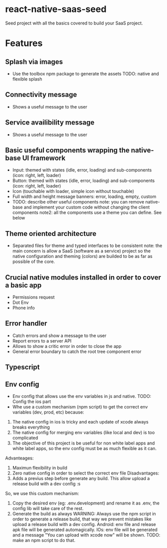 # react-native-saas-seed
Seed project with all the basics covered to build your SaaS project.

# Features

## Splash via images
- Use the toolbox npm package to generate the assets
TODO: native and flexible splash

## Connectivity message
- Shows a useful message to the user

## Service availibility message
- Shows a useful message to the user

## Basic useful components wrapping the native-base UI framework
- Input: themed with states (idle, error, loading) and sub-components (icon: right, left, loader)
- Button: themed with states (idle, error, loading) and sub-components (icon: right, left, loader)
- Icon (touchable with loader, simple icon without touchable)
- Full width and height message banners: error, loading, empty, custom
- TODO: describe other useful components
note: you can remove native-base and implement your custom code without changing the client components
note2: all the components use a theme you can define. See below

## Theme oriented architecture
- Separated files for theme and typed interfaces to be consistent
note: the main concern is allow a SaaS (software as a service) project so the native configuration and theming (colors) are builded to be as far as possible of the core.

## Crucial native modules installed in order to cover a basic app
- Permissions request
- Dot Env
- Phone info

## Error handler
- Catch errors and show a message to the user
- Report errors to a server API
- Allows to show a critic error in order to close the app
- General error boundary to catch the root tree component error

## Typescript

## Env config
- Env config that allows use the env variables in js and native. TODO: Config the ios part
- Whe use a custom mechanism (npm script) to get the correct env variables (dev, prod, etc) because:
 1) The native config in ios is tricky and each update of xcode always breaks everything
 2) The native config for merging env variables (like local and dev) is too complicated
 3) The objective of this project is be useful for non white label apps and white label apps, so the env config must
 be as much flexible as it can.

 Advanteages:
 1) Maximun flexibility in build
 2) Zero native config in order to select the correct env file
 Disadvantages:
 1) Adds a previus step before generate any build. This allow upload a release build with a dev config :s

 So, we use this custom mechanism:
 1) Copy the desired env (eg: .env.development) and rename it as .env, the config lib will take care of the rest.
 2) Generate the build as always
 WARNING: Always use the npm script in order to generate a release build, that way we prevent mistakes like upload a release build with a dev config. Android: env file and release apk file will be generated automagically. IOs: env file will be generated and a message "You can upload with xcode now" will be shown.
 TODO: make an npm script to do that.